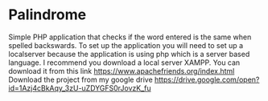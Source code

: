 # Palindrome
Simple PHP application that checks if the word entered is the same when spelled backswards.
To set up the application you will need to set up a localserver because the application is using php which is a server based language. I recommend you download a local server XAMPP. You can download it from this link https://www.apachefriends.org/index.html
Download the project from my google drive https://drive.google.com/open?id=1Azj4cBkAqy_3zU-uZDYGFS0rJovzK_fu
